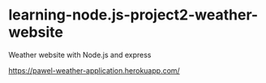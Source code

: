 # learning-node.js-project2-weather-website
Weather website with Node.js and express

https://pawel-weather-application.herokuapp.com/
